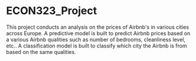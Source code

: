 # ECON323_Project

This project conducts an analysis on the prices of Airbnb's in various cities across Europe. A predictive model is built to predict Airbnb prices based on a various Airbnb qualities such as number of bedrooms, cleanliness level, etc.. A classification model is built to classify which city the Airbnb is from based on the same qualities. 
